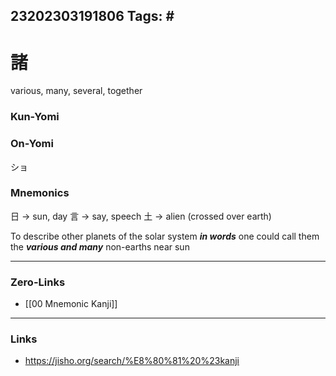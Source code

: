 23202303191806
Tags: # 
---
# 諸
various, many, several, together

### Kun-Yomi

### On-Yomi
ショ

### Mnemonics
日 -> sun, day
言 -> say, speech
土 -> alien (crossed over earth)

To describe other planets of the solar system ***in words*** one could call them the ***various and many*** non-earths near sun


---
### Zero-Links
- [[00 Mnemonic Kanji]]
---
### Links
- https://jisho.org/search/%E8%80%81%20%23kanji


